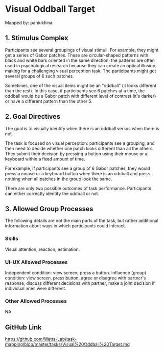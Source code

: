 # Visual Oddball Target

Mapped by: paniukhina 

## 1. Stimulus Complex
Participants see several groupings of visual stimuli. For example, they might get a series of Gabor patches. These are circular-shaped patterns with black and white bars oriented in the same direction; the patterns are often used in psychological research because they can create an optical illusion, making for a challenging visual perception task. The participants might get several groups of 6 such patches.

Sometimes, one of the visual items might be an "oddball" (it looks different than the rest). In this case, if participants see 6 patches at a time, the oddball would be a Gabor patch with different level of contrast (it's darker) or have a different pattern than the other 5.

## 2. Goal Directives
The goal is to visually identify when there is an oddball versus when there is not.

The task is focused on visual perception: participants see a grouping, and then need to decide whether one patch looks different than all the others.  They submit their decision by pressing a button using their mouse or a keyboard within a fixed amount of time.

For example, if participants see a group of 6 Gabor patches, they would press a mouse or a keyboard button when there is an oddball and press nothing when all patches in the group look the same.

There are only two possible outcomes of task performance. Participants can either correctly identify the oddball or not.

## 3. Allowed Group Processes 
The following details are not the main parts of the task, but rather additional information about ways in which participants could interact.

### Skills 
Visual attention, reaction, estimation.

### UI-UX Allowed Processes
Independent condition: view screen, press a button.
Influence (group) condition: view screen, press button, agree or disagree with partner's response, discuss different decisions with partner, make a joint decision if individual ones were different.

### Other Allowed Processes
NA

## GitHub Link 
https://github.com/Watts-Lab/task-mapping/blob/master/tasks/Visual%20Oddball%20Target.md
